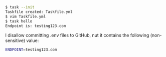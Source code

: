 ```bash
$ task --init
Taskfile created: Taskfile.yml
$ vim Taskfile.yml 
$ task hello
Endpoint is: testing123.com
```

I disallow committing .env files to GitHub, nut it contains the following (non-sensitive) value:

```bash
ENDPOINT=testing123.com
```
